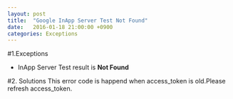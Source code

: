 ```yaml
---
layout: post
title:  "Google InApp Server Test Not Found"
date:   2016-01-18 21:00:00 +0900
categories: Exceptions
---
```


#1.Exceptions
- InApp Server Test result is **Not Found**

#2. Solutions
This error code is happend when access_token is old.Please refresh access_token.